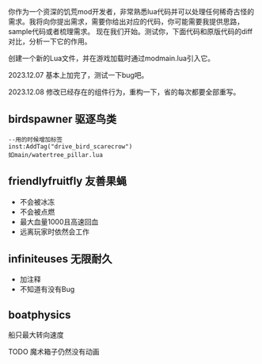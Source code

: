你作为一个资深的饥荒mod开发者，非常熟悉lua代码并可以处理任何稀奇古怪的需求。我将向你提出需求，需要你给出对应的代码，你可能需要我提供思路，sample代码或者梳理需求。
现在我们开始。测试你，下面代码和原版代码的diff对比，分析一下它的作用。

创建一个新的Lua文件，并在游戏加载时通过modmain.lua引入它。

2023.12.07 基本上加完了，测试一下bug吧。

2023.12.08 修改已经存在的组件行为，重构一下，省的每次都要全部重写。

## birdspawner 驱逐鸟类

```
--用的时候增加标签
inst:AddTag("drive_bird_scarecrow")
如main/watertree_pillar.lua
```

## friendlyfruitfly 友善果蝇

- 不会被冰冻
- 不会被点燃
- 最大血量1000且高速回血
- 远离玩家时依然会工作

## infiniteuses 无限耐久

- 加注释
- 不知道有没有Bug

## boatphysics

船只最大转向速度

TODO 魔术箱子仍然没有动画
